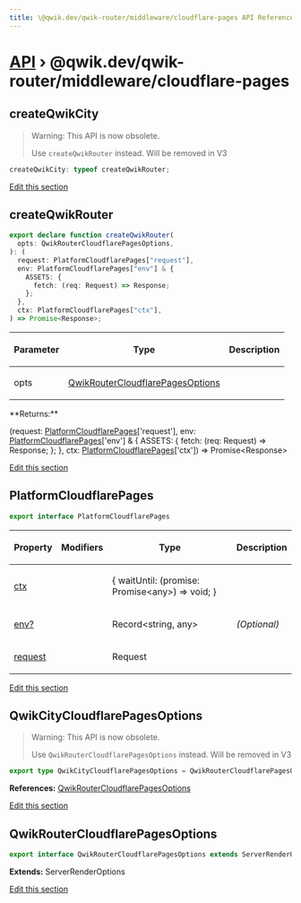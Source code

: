 ```yaml
---
title: \@qwik.dev/qwik-router/middleware/cloudflare-pages API Reference
---
```


# [API](/api) &rsaquo; @qwik.dev/qwik-router/middleware/cloudflare-pages

## createQwikCity

> Warning: This API is now obsolete.
>
> Use `createQwikRouter` instead. Will be removed in V3

```typescript
createQwikCity: typeof createQwikRouter;
```

[Edit this section](https://github.com/QwikDev/qwik/tree/main/packages/qwik-router/src/middleware/cloudflare-pages/index.ts)

## createQwikRouter

```typescript
export declare function createQwikRouter(
  opts: QwikRouterCloudflarePagesOptions,
): (
  request: PlatformCloudflarePages["request"],
  env: PlatformCloudflarePages["env"] & {
    ASSETS: {
      fetch: (req: Request) => Response;
    };
  },
  ctx: PlatformCloudflarePages["ctx"],
) => Promise<Response>;
```

<table><thead><tr><th>

Parameter

</th><th>

Type

</th><th>

Description

</th></tr></thead>
<tbody><tr><td>

opts

</td><td>

[QwikRouterCloudflarePagesOptions](#qwikroutercloudflarepagesoptions)

</td><td>

</td></tr>
</tbody></table>
**Returns:**

(request: [PlatformCloudflarePages](#platformcloudflarepages)['request'], env: [PlatformCloudflarePages](#platformcloudflarepages)['env'] &amp; { ASSETS: { fetch: (req: Request) =&gt; Response; }; }, ctx: [PlatformCloudflarePages](#platformcloudflarepages)['ctx']) =&gt; Promise&lt;Response&gt;

[Edit this section](https://github.com/QwikDev/qwik/tree/main/packages/qwik-router/src/middleware/cloudflare-pages/index.ts)

## PlatformCloudflarePages

```typescript
export interface PlatformCloudflarePages
```

<table><thead><tr><th>

Property

</th><th>

Modifiers

</th><th>

Type

</th><th>

Description

</th></tr></thead>
<tbody><tr><td>

[ctx](./router.platformcloudflarepages.ctx.md)

</td><td>

</td><td>

{ waitUntil: (promise: Promise&lt;any&gt;) =&gt; void; }

</td><td>

</td></tr>
<tr><td>

[env?](./router.platformcloudflarepages.env.md)

</td><td>

</td><td>

Record&lt;string, any&gt;

</td><td>

_(Optional)_

</td></tr>
<tr><td>

[request](./router.platformcloudflarepages.request.md)

</td><td>

</td><td>

Request

</td><td>

</td></tr>
</tbody></table>

[Edit this section](https://github.com/QwikDev/qwik/tree/main/packages/qwik-router/src/middleware/cloudflare-pages/index.ts)

## QwikCityCloudflarePagesOptions

> Warning: This API is now obsolete.
>
> Use `QwikRouterCloudflarePagesOptions` instead. Will be removed in V3

```typescript
export type QwikCityCloudflarePagesOptions = QwikRouterCloudflarePagesOptions;
```

**References:** [QwikRouterCloudflarePagesOptions](#qwikroutercloudflarepagesoptions)

[Edit this section](https://github.com/QwikDev/qwik/tree/main/packages/qwik-router/src/middleware/cloudflare-pages/index.ts)

## QwikRouterCloudflarePagesOptions

```typescript
export interface QwikRouterCloudflarePagesOptions extends ServerRenderOptions
```

**Extends:** ServerRenderOptions

[Edit this section](https://github.com/QwikDev/qwik/tree/main/packages/qwik-router/src/middleware/cloudflare-pages/index.ts)
